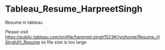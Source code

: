 # Tableau_Resume_HarpreetSingh
Resume in tableau

Please visit https://public.tableau.com/profile/harpreet.singh1523#!/vizhome/Resume_HSingh/H_Resume as file size is too large
